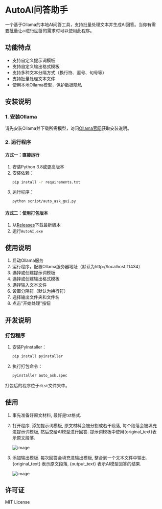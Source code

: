 # AutoAI问答助手

一个基于Ollama的本地AI问答工具，支持批量处理文本并生成AI回答。当你有需要批量让ai进行回答的需求时可以使用此程序。

## 功能特点

- 支持自定义提示词模板
- 支持自定义输出格式模板
- 支持多种文本分隔方式（换行符、逗号、句号等）
- 支持批量处理文本文件
- 使用本地Ollama模型，保护数据隐私

## 安装说明

### 1. 安装Ollama

请先安装Ollama并下载所需模型，访问[Ollama官网](https://ollama.ai)获取安装说明。

### 2. 运行程序

#### 方式一：直接运行

1. 安装Python 3.8或更高版本
2. 安装依赖：
   ```bash
   pip install -r requirements.txt
   ```
3. 运行程序：
   ```bash
   python script/auto_ask_gui.py
   ```

#### 方式二：使用打包版本

1. 从[Releases](https://github.com/SmarKid/autoai/releases)下载最新版本
2. 运行`AutoAI.exe`

## 使用说明

1. 启动Ollama服务
2. 运行程序，配置Ollama服务器地址（默认为http://localhost:11434）
3. 选择或创建提示词模板
4. 选择或创建输出格式模板
5. 选择输入文本文件
6. 设置分隔符（默认为换行符）
7. 选择输出文件夹和文件名
8. 点击"开始处理"按钮

## 开发说明

### 打包程序

1. 安装PyInstaller：
   ```bash
   pip install pyinstaller
   ```

2. 执行打包命令：
   ```bash
   pyinstaller auto_ask.spec
   ```

打包后的程序位于`dist`文件夹中。
## 使用
1. 事先准备好原文材料, 最好是txt格式.
2. 打开程序, 添加提示词模板, 原文材料会被分割成若干段落, 每个段落会被填充进提示词模板, 然后交给AI模型进行回答. 提示词模板中使用{original_text}表示原文段落.


   ![image](https://github.com/user-attachments/assets/e3125aef-331e-4fac-b274-6fee6083ebff)

3. 添加输出模板. 每次回答会填充进输出模板, 整合到一个文本文件中输出. {original_text} 表示原文段落, {output_text} 表示AI模型回答的结果.

   
   ![image](https://github.com/user-attachments/assets/e8b43c46-5d86-4cb5-920a-59563355a0c1)



## 许可证

MIT License

